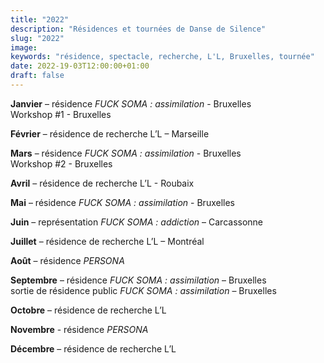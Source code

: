 ```yaml
---
title: "2022"
description: "Résidences et tournées de Danse de Silence"
slug: "2022"
image:
keywords: "résidence, spectacle, recherche, L'L, Bruxelles, tournée"
date: 2022-19-03T12:00:00+01:00
draft: false
---
```

**Janvier** – résidence *FUCK SOMA : assimilation* -  Bruxelles  
Workshop #1 - Bruxelles

**Février** – résidence de recherche L’L – Marseille 

**Mars** – résidence *FUCK SOMA : assimilation* -  Bruxelles  
Workshop #2 - Bruxelles

**Avril** – résidence de recherche L’L - Roubaix

**Mai** – résidence *FUCK SOMA : assimilation* -  Bruxelles

**Juin** – représentation *FUCK SOMA : addiction* – Carcassonne

**Juillet** – résidence de recherche L’L – Montréal

**Août** – résidence *PERSONA*

**Septembre** – résidence *FUCK SOMA : assimilation* – Bruxelles  
sortie de résidence public *FUCK SOMA : assimilation* – Bruxelles

**Octobre** – résidence de recherche L’L

**Novembre** -  résidence *PERSONA*

**Décembre** – résidence de recherche L’L
</code>
